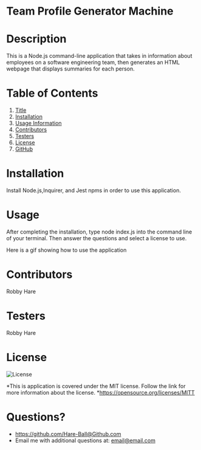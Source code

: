 # Team Profile Generator Machine
# Description
This is a Node.js command-line application that takes in information about employees on a software engineering team, then generates an HTML webpage that displays summaries for each person.

# Table of Contents
1. [Title](#Title)
2. [Installation](#Installation)
3. [Usage Information](#Usage)
4. [Contributors](#Contributors)
5. [Testers](#Testers)
6. [License](#License)
7. [GitHub](#GitHub)

# Installation
Install Node.js,Inquirer, and Jest npms in order to use this application.

# Usage
After completing the installation, type node index.js into the command line of your terminal. Then answer the questions and select a license to use.

Here is a gif showing how to use the application


# Contributors
Robby Hare

# Testers
Robby Hare

# License
![License](https://img.shields.io/badge/License-MIT-green.svg)

*This is application is covered under the MIT license. Follow the link for more information about the license.
*https://opensource.org/licenses/MITT

# Questions?
* https://github.com/Hare-Ball@Github.com
* Email me with additional questions at: email@email.com

